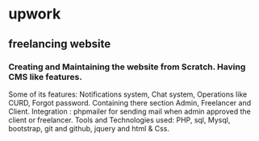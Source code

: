 # upwork
## freelancing website
### Creating and Maintaining the website from Scratch. Having CMS like features.

Some of its features: Notifications system, Chat system, Operations like CURD, Forgot password. Containing there section Admin, Freelancer and Client.
Integration : phpmailer for sending mail when admin approved the client or freelancer.
Tools and Technologies used:
PHP, sql, Mysql, bootstrap, git and github, jquery and html & Css.
